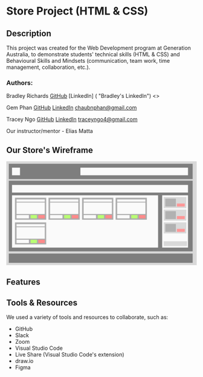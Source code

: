 # Store Project (HTML & CSS)


## Description
This project was created for the Web Development program at Generation Australia, to demonstrate students' technical skills (HTML & CSS) and Behavioural Skills and Mindsets (communication, team work, time management, collaboration, etc.).


### Authors:
Bradley Richards
[GitHub](https://github.com/Frogdust "Bradley's GitHub")
[LinkedIn] ( "Bradley's LinkedIn")
<>

Gem Phan
[GitHub](https://github.com/RainInApril "Gem's GitHub")
[LinkedIn](https://www.linkedin.com/in/chau-bao-nguyen-phan/ "Gem's LinkedIn")
<chaubnphan@gmail.com>

Tracey Ngo
[GitHub](https://github.com/NTracey "Tracey's GitHub")
[LinkedIn](https://www.linkedin.com/in/tracey-ngo/ "Tracey's LinkedIn")
<traceyngo4@gmail.com>

Our instructor/mentor - Elias Matta


## Our Store's Wireframe
![Store's Wireframe](./images/store_wireframe.png)


## Features


## Tools & Resources
We used a variety of tools and resources to collaborate, such as:
* GitHub
* Slack
* Zoom
* Visual Studio Code
* Live Share (Visual Studio Code's extension)
* draw.io
* Figma

